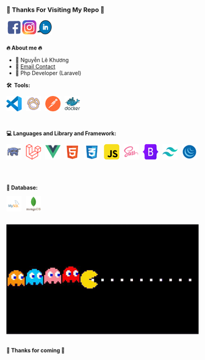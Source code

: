 ### 💛 Thanks For Visiting My Repo 💚

<a href="https://www.facebook.com/profile.php?id=100025818789387">
  <img align="left" alt="Facebook" width="40" height="40" src="./assets/gifs/fb.gif" />
</a>
<a href="https://www.instagram.com/lekhuong1906/">
  <img align="left" alt="instagram" width="40" height="40" src="./assets/gifs/ins.gif" />
</a>
<a href="https://www.linkedin.com/in/khuongng190602/">
  <img align="left" alt="linkedin" width="40" height="40" src="./assets/gifs/link.gif" />
</a>
<br/>
<br/>
<br/>

**🔥 About me 🔥**

- 💬 Nguyễn Lê Khương
- 📮 [Email Contact](lekhuong190602@gmail.com)
- 💼 Php Developer (Laravel)

**🛠 &nbsp;Tools:**

<code><img src="./assets/icon/vscode-original.svg" title="vscode" alt="vscode" width="40" height="40"/>&nbsp;</code><!-- VsCode -->
<code><img src="./assets/icon/navicat.svg" title="Navicat" alt="navicat" width="40" height="40"/>&nbsp;</code><!-- Navicat -->
<code><img src="./assets/icon/getpostman-icon.svg" title="Postman"  alt="Postman" width="40" height="40"/>&nbsp;</code><!-- Postman -->
<code><img src="./assets/icon/docker.svg" title="Docker"  alt="docker" width="" height="40"/>&nbsp;</code><!-- Docker -->

<br/>

**:computer:&nbsp;Languages and Library and Framework:**

<div>

<code><img src="./assets/icon/php.svg" title="Php" alt="php" width="40" height="40"/>&nbsp;</code> <!-- Php -->
<code><img src="./assets/icon/laravel.svg" title="Laravel" alt="laravel" width="40" height="40"/>&nbsp;</code> <!-- Laravel -->
<code><img src="./assets/icon/vue.svg" title="Vue3" alt="vue3" width="40" height="40"/>&nbsp;</code> <!-- Vue 3-->
<code><img src="./assets/icon/html.svg" title="HTML5" alt="HTML" width="40" height="40"/>&nbsp;</code><!-- Html -->
<code><img src="./assets/icon/css.svg"  title="CSS3" alt="CSS" width="40" height="40"/>&nbsp;</code> <!-- Css -->
<code><img src="./assets/icon/js.svg" title="JavaScript" alt="javaScript" width="40" height="40"/>&nbsp;</code> <!-- Js -->
<code><img src="./assets/icon/sass.svg"  title="SASS" alt="SASS" width="40" height="40"/>&nbsp;</code><!-- Sass -->
<code><img src="./assets/icon/bootstrap.svg" title="Bootstrap" alt="bootstrap" width="40" height="40"/>&nbsp;</code> <!-- Bootstrap -->
<code><img src="./assets/icon/tailwindcss.svg" title="TailwindCss" alt="tailwindcss" width="40" height="40"/>&nbsp;</code> <!-- Tailwind -->
<code><img src="./assets/icon/jquery.svg" title="Jquery" alt="jquery" width="40" height="40"/>&nbsp;</code> <!-- Jquery-->

</div>
<br/>

**:office:&nbsp;Database:**

<div>

<code><img src="./assets/icon/mysql.svg" title="MySQL"  alt="MySql" width="40" height="40"/>&nbsp;</code> <!-- MySql-->
<code><img src="./assets/icon/mongodb-original-wordmark.svg" title="MongoDb" alt="mongodb" width="40" height="40"/>&nbsp;</code> <!-- MongoDb-->

<!-- <code><img src="./assets/icon/redis-original-wordmark.svg" title="redis" alt="redis" width="40" height="40"/>&nbsp;</code> Redis -->

</div>
<br/>

<div align="center">
  <div>
    <img src="./assets/gifs/pacman.gif">
  </div>
</div>
<br/>

**💚 Thanks for coming 💛**

<!-- <p align="center"><img src="https://komarev.com/ghpvc/?username=mainhatnam&style=flat-square&color=blueviolet" alt="profile view"></p> -->
